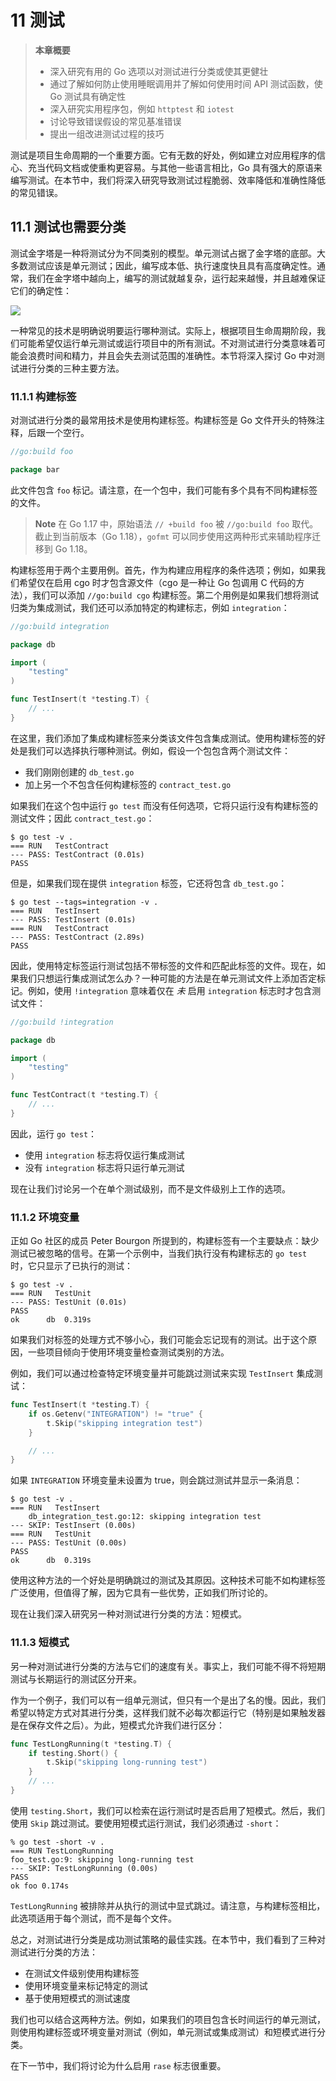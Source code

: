 # 11 测试

> **本章概要**
> * 深入研究有用的 Go 选项以对测试进行分类或使其更健壮
> * 通过了解如何防止使用睡眠调用并了解如何使用时间 API 测试函数，使 Go 测试具有确定性
> * 深入研究实用程序包，例如 `httptest` 和 `iotest`
> * 讨论导致错误假设的常见基准错误
> * 提出一组改进测试过程的技巧

测试是项目生命周期的一个重要方面。它有无数的好处，例如建立对应用程序的信心、充当代码文档或使重构更容易。与其他一些语言相比，Go 具有强大的原语来编写测试。在本节中，我们将深入研究导致测试过程脆弱、效率降低和准确性降低的常见错误。

## 11.1 测试也需要分类

测试金字塔是一种将测试分为不同类别的模型。单元测试占据了金字塔的底部。大多数测试应该是单元测试；因此，编写成本低、执行速度快且具有高度确定性。通常，我们在金字塔中越向上，编写的测试就越复杂，运行起来越慢，并且越难保证它们的确定性：

![](https://img.exciting.net.cn/73.png)

一种常见的技术是明确说明要运行哪种测试。实际上，根据项目生命周期阶段，我们可能希望仅运行单元测试或运行项目中的所有测试。不对测试进行分类意味着可能会浪费时间和精力，并且会失去测试范围的准确性。本节将深入探讨 Go 中对测试进行分类的三种主要方法。

### 11.1.1 构建标签

对测试进行分类的最常用技术是使用构建标签。构建标签是 Go 文件开头的特殊注释，后跟一个空行。

```go
//go:build foo

package bar
```

此文件包含 `foo` 标记。请注意，在一个包中，我们可能有多个具有不同构建标签的文件。

> **Note** 在 Go 1.17 中，原始语法 `// +build foo` 被 `//go:build foo` 取代。截止到当前版本（Go 1.18），`gofmt` 可以同步使用这两种形式来辅助程序迁移到 Go 1.18。

构建标签用于两个主要用例。首先，作为构建应用程序的条件选项；例如，如果我们希望仅在启用 cgo 时才包含源文件（cgo 是一种让 Go 包调用 C 代码的方法），我们可以添加 `//go:build cgo` 构建标签。第二个用例是如果我们想将测试归类为集成测试，我们还可以添加特定的构建标志，例如 `integration`：

```go
//go:build integration

package db

import (
    "testing"
)

func TestInsert(t *testing.T) {
    // ...
}
```

在这里，我们添加了集成构建标签来分类该文件包含集成测试。使用构建标签的好处是我们可以选择执行哪种测试。例如，假设一个包包含两个测试文件：

* 我们刚刚创建的 `db_test.go`
* 加上另一个不包含任何构建标签的 `contract_test.go`

如果我们在这个包中运行 `go test` 而没有任何选项，它将只运行没有构建标签的测试文件；因此 `contract_test.go`：

```shell
$ go test -v .
=== RUN   TestContract
--- PASS: TestContract (0.01s)
PASS
```

但是，如果我们现在提供 `integration` 标签，它还将包含 `db_test.go`：

```shell
$ go test --tags=integration -v .
=== RUN   TestInsert
--- PASS: TestInsert (0.01s)
=== RUN   TestContract
--- PASS: TestContract (2.89s)
PASS
```

因此，使用特定标签运行测试包括不带标签的文件和匹配此标签的文件。现在，如果我们只想运行集成测试怎么办？一种可能的方法是在单元测试文件上添加否定标记。例如，使用 `!integration` 意味着仅在 *未* 启用 `integration` 标志时才包含测试文件：

```go
//go:build !integration

package db

import (
    "testing"
)

func TestContract(t *testing.T) {
    // ...
}
```

因此，运行 `go test`：

* 使用 `integration` 标志将仅运行集成测试
* 没有 `integration` 标志将只运行单元测试

现在让我们讨论另一个在单个测试级别，而不是文件级别上工作的选项。

### 11.1.2 环境变量

正如 Go 社区的成员 Peter Bourgon 所提到的，构建标签有一个主要缺点：缺少测试已被忽略的信号。在第一个示例中，当我们执行没有构建标志的 `go test` 时，它只显示了已执行的测试：

```shell
$ go test -v .
=== RUN   TestUnit
--- PASS: TestUnit (0.01s)
PASS
ok      db  0.319s
```

如果我们对标签的处理方式不够小心，我们可能会忘记现有的测试。出于这个原因，一些项目倾向于使用环境变量检查测试类别的方法。

例如，我们可以通过检查特定环境变量并可能跳过测试来实现 `TestInsert` 集成测试：

```go
func TestInsert(t *testing.T) {
    if os.Getenv("INTEGRATION") != "true" {
        t.Skip("skipping integration test")
    }

    // ...
}
```

如果 `INTEGRATION` 环境变量未设置为 true，则会跳过测试并显示一条消息：

```shell
$ go test -v .
=== RUN   TestInsert
    db_integration_test.go:12: skipping integration test
--- SKIP: TestInsert (0.00s)
=== RUN   TestUnit
--- PASS: TestUnit (0.00s)
PASS
ok      db  0.319s
```

使用这种方法的一个好处是明确跳过的测试及其原因。这种技术可能不如构建标签广泛使用，但值得了解，因为它具有一些优势，正如我们所讨论的。

现在让我们深入研究另一种对测试进行分类的方法：短模式。

### 11.1.3 短模式

另一种对测试进行分类的方法与它们的速度有关。事实上，我们可能不得不将短期测试与长期运行的测试区分开来。

作为一个例子，我们可以有一组单元测试，但只有一个是出了名的慢。因此，我们希望以特定方式对其进行分类，这样我们就不必每次都运行它（特别是如果触发器是在保存文件之后）。为此，短模式允许我们进行区分：

```go
func TestLongRunning(t *testing.T) {
    if testing.Short() {
        t.Skip("skipping long-running test")
    }
    // ...
}
```

使用 `testing.Short`，我们可以检索在运行测试时是否启用了短模式。然后，我们使用 `Skip` 跳过测试。要使用短模式运行测试，我们必须通过 `‑short`：

```shell
% go test -short -v .
=== RUN TestLongRunning
foo_test.go:9: skipping long-running test
--- SKIP: TestLongRunning (0.00s)
PASS
ok foo 0.174s
```

`TestLongRunning` 被排除并从执行的测试中显式跳过。请注意，与构建标签相比，此选项适用于每个测试，而不是每个文件。

总之，对测试进行分类是成功测试策略的最佳实践。在本节中，我们看到了三种对测试进行分类的方法：

* 在测试文件级别使用构建标签
* 使用环境变量来标记特定的测试
* 基于使用短模式的测试速度

我们也可以结合这两种方法。例如，如果我们的项目包含长时间运行的单元测试，则使用构建标签或环境变量对测试（例如，单元测试或集成测试）和短模式进行分类。

在下一节中，我们将讨论为什么启用 `rase` 标志很重要。